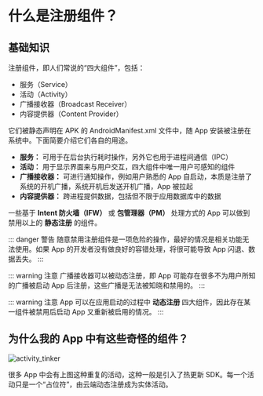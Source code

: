 # 什么是注册组件？

## 基础知识

注册组件，即人们常说的“四大组件”，包括：

- 服务（Service）
- 活动（Activity）
- 广播接收器（Broadcast Receiver）
- 内容提供器（Content Provider）

它们被静态声明在 APK 的 AndroidManifest.xml 文件中，随 App 安装被注册在系统中。下面简要介绍它们各自的用途。

- **服务：** 可用于在后台执行耗时操作，另外它也用于进程间通信（IPC）
- **活动：** 用于显示界面来与用户交互，四大组件中唯一用户可感知的组件
- **广播接收器：** 可进行通知操作，例如用户熟悉的 App 自启动，本质是注册了系统的开机广播，系统开机后发送开机广播，App 被拉起
- **内容提供器：** 跨进程提供数据，包括但不限于应用数据库中的数据

一些基于 **Intent 防火墙（IFW）** 或 **包管理器（PM）** 处理方式的 App 可以做到禁用以上的 **静态注册** 的组件。

::: danger 警告
随意禁用注册组件是一项危险的操作，最好的情况是相关功能无法使用。如果 App 的开发者没有做良好的容错处理，将很可能导致 App 闪退、数据丢失。
:::

::: warning 注意
广播接收器可以被动态注册，即 App 可能存在很多不为用户所知的广播被启动 App 后注册，这些广播是无法被知晓和禁用的。
:::

::: warning 注意
App 可以在应用启动的过程中 **动态注册** 四大组件，因此存在某一组件被禁用后启动 App 又重新被启用的情况。
:::

## 为什么我的 App 中有这些奇怪的组件？

![activity_tinker](\guide\img\activity_tinker.jpg)

很多 App 中会有上图这种重复的活动，这种一般是引入了热更新 SDK。每一个活动只是一个“占位符”，由云端动态注册成为实体活动。